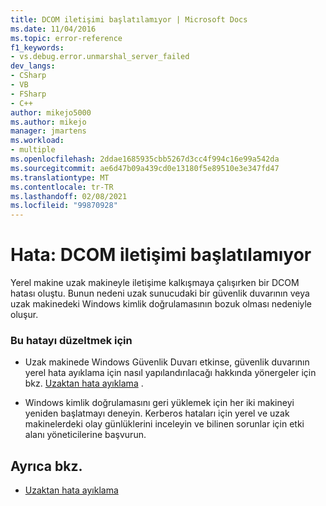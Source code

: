 ```yaml
---
title: DCOM iletişimi başlatılamıyor | Microsoft Docs
ms.date: 11/04/2016
ms.topic: error-reference
f1_keywords:
- vs.debug.error.unmarshal_server_failed
dev_langs:
- CSharp
- VB
- FSharp
- C++
author: mikejo5000
ms.author: mikejo
manager: jmartens
ms.workload:
- multiple
ms.openlocfilehash: 2ddae1685935cbb5267d3cc4f994c16e99a542da
ms.sourcegitcommit: ae6d47b09a439cd0e13180f5e89510e3e347fd47
ms.translationtype: MT
ms.contentlocale: tr-TR
ms.lasthandoff: 02/08/2021
ms.locfileid: "99870928"
---
```

# <a name="error-unable-to-initiate-dcom-communication"></a>Hata: DCOM iletişimi başlatılamıyor
Yerel makine uzak makineyle iletişime kalkışmaya çalışırken bir DCOM hatası oluştu. Bunun nedeni uzak sunucudaki bir güvenlik duvarının veya uzak makinedeki Windows kimlik doğrulamasının bozuk olması nedeniyle oluşur.

### <a name="to-correct-this-error"></a>Bu hatayı düzeltmek için

- Uzak makinede Windows Güvenlik Duvarı etkinse, güvenlik duvarının yerel hata ayıklama için nasıl yapılandırılacağı hakkında yönergeler için bkz. [Uzaktan hata ayıklama](../debugger/remote-debugging.md) .

- Windows kimlik doğrulamasını geri yüklemek için her iki makineyi yeniden başlatmayı deneyin. Kerberos hataları için yerel ve uzak makinelerdeki olay günlüklerini inceleyin ve bilinen sorunlar için etki alanı yöneticilerine başvurun.

## <a name="see-also"></a>Ayrıca bkz.
- [Uzaktan hata ayıklama](../debugger/remote-debugging.md)
